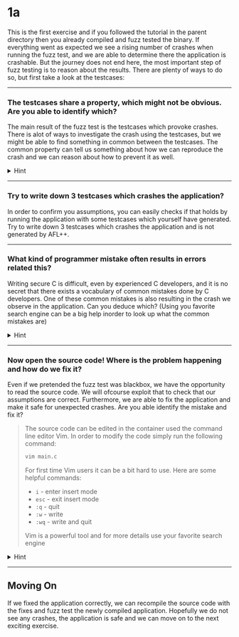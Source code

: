 # 1a
This is the first exercise and if you followed the tutorial in the parent directory then you already compiled and fuzz tested the binary. If everything went as expected we see a rising number of crashes when running the fuzz test, and we are able to determine there the application is crashable. But the journey does not end here, the most important step of fuzz testing is to reason about the results. There are plenty of ways to do so, but first take a look at the testcases:  

----------------------------------------------------------------

### The testcases share a property, which might not be obvious. Are you able to identify which?
The main result of the fuzz test is the testcases which provoke crashes. There is alot of ways to investigate the crash using the testcases, but we might be able to find something in common between the testcases. The common property can tell us something about how we can reproduce the crash and we can reason about how to prevent it as well. 

<details>
  <summary>Hint</summary>
The contents of each testcase seems quite random, but something interesting can be identified from the length
</details>

----------------------------------------------------------------
### Try to write down 3 testcases which crashes the application?
In order to confirm you assumptions, you can easily checks if that holds by running the application with some testcases which yourself have generated. Try to write down 3 testcases which crashes the application and is not generated by AFL++. 

----------------------------------------------------------------
### What kind of programmer mistake often results in errors related this?
Writing secure C is difficult, even by experienced C developers, and it is no secret that there exists a vocabulary of common mistakes done by C developers. One of these common mistakes is also resulting in the crash we observe in the application. Can you deduce which? (Using you favorite search engine can be a big help inorder to look up what the common mistakes are)

<details>
  <summary>Hint</summary>
Remember the application is written in C. One of the most common mistake in C programming is missing bound-checks.
</details>

----------------------------------------------------------------
### Now open the source code! Where is the problem happening and how do we fix it?
Even if we pretended the fuzz test was blackbox, we have the opportunity to read the source code. We will ofcourse exploit that to check that our assumptions are correct. Furthermore, we are able to fix the application and make it safe for unexpected crashes. Are you able identify the mistake and fix it?

> The source code can be edited in the container used the command line editor Vim. In order to modify the code simply run the following command:
> ```bash
> vim main.c
> ```
> For first time Vim users it can be a bit hard to use. Here are some helpful commands:
> - `i` - enter insert mode
> - `esc` - exit insert mode
> - `:q` - quit
> - `:w` - write
> - `:wq` - write and quit
> 
> Vim is a powerful tool and for more details use your favorite search engine

<details>
  <summary>Hint</summary>
When we compiled the application, we were met with a warning:
<b>the `gets' function is dangerous and should not be used.</b>. When reading the source code it is then easy to recognize where the `gets` function is called. A fix is replacing the dangerous `gets` with the bounded `fgets` function. 
</details>

----------------------------------------------------------------

## Moving On
If we fixed the application correctly, we can recompile the source code with the fixes and fuzz test the newly compiled application. Hopefully we do not see any crashes, the application is safe and we can move on to the next exciting exercise.